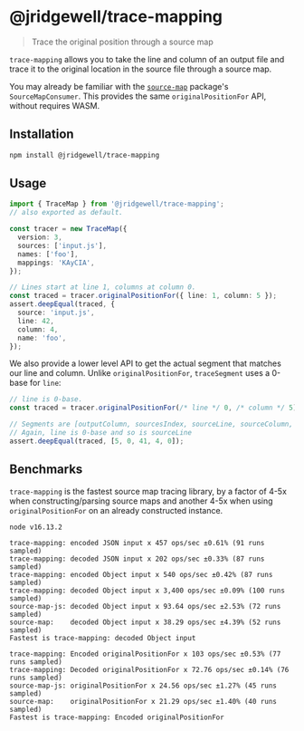 # @jridgewell/trace-mapping

> Trace the original position through a source map

`trace-mapping` allows you to take the line and column of an output file and trace it to the
original location in the source file through a source map.

You may already be familiar with the [`source-map`][source-map] package's `SourceMapConsumer`. This
provides the same `originalPositionFor` API, without requires WASM.

## Installation

```sh
npm install @jridgewell/trace-mapping
```

## Usage

```typescript
import { TraceMap } from '@jridgewell/trace-mapping';
// also exported as default.

const tracer = new TraceMap({
  version: 3,
  sources: ['input.js'],
  names: ['foo'],
  mappings: 'KAyCIA',
});

// Lines start at line 1, columns at column 0.
const traced = tracer.originalPositionFor({ line: 1, column: 5 });
assert.deepEqual(traced, {
  source: 'input.js',
  line: 42,
  column: 4,
  name: 'foo',
});
```

We also provide a lower level API to get the actual segment that matches our line and column. Unlike
`originalPositionFor`, `traceSegment` uses a 0-base for `line`:

```typescript
// line is 0-base.
const traced = tracer.originalPositionFor(/* line */ 0, /* column */ 5);

// Segments are [outputColumn, sourcesIndex, sourceLine, sourceColumn, namesIndex]
// Again, line is 0-base and so is sourceLine
assert.deepEqual(traced, [5, 0, 41, 4, 0]);
```

## Benchmarks

`trace-mapping` is the fastest source map tracing library, by a factor of 4-5x when
constructing/parsing source maps and another 4-5x when using `originalPositionFor` on an already
constructed instance.

```
node v16.13.2

trace-mapping: encoded JSON input x 457 ops/sec ±0.61% (91 runs sampled)
trace-mapping: decoded JSON input x 202 ops/sec ±0.33% (87 runs sampled)
trace-mapping: encoded Object input x 540 ops/sec ±0.42% (87 runs sampled)
trace-mapping: decoded Object input x 3,400 ops/sec ±0.09% (100 runs sampled)
source-map-js: decoded Object input x 93.64 ops/sec ±2.53% (72 runs sampled)
source-map:    decoded Object input x 38.29 ops/sec ±4.39% (52 runs sampled)
Fastest is trace-mapping: decoded Object input

trace-mapping: Encoded originalPositionFor x 103 ops/sec ±0.53% (77 runs sampled)
trace-mapping: Decoded originalPositionFor x 72.76 ops/sec ±0.14% (76 runs sampled)
source-map-js: originalPositionFor x 24.56 ops/sec ±1.27% (45 runs sampled)
source-map:    originalPositionFor x 21.29 ops/sec ±1.40% (40 runs sampled)
Fastest is trace-mapping: Encoded originalPositionFor
```

[source-map]: https://www.npmjs.com/package/source-map
